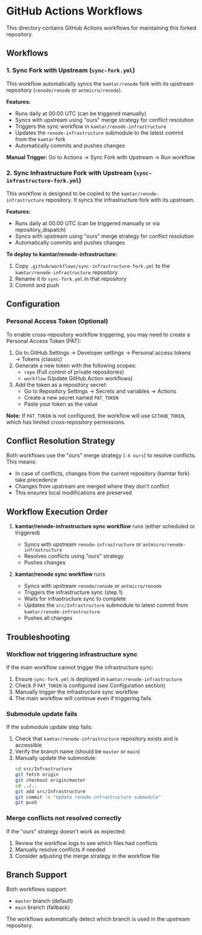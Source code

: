# GitHub Actions Workflows

This directory contains GitHub Actions workflows for maintaining this forked repository.

## Workflows

### 1. Sync Fork with Upstream (`sync-fork.yml`)

This workflow automatically syncs the `kamtar/renode` fork with its upstream repository (`renode/renode` or `antmicro/renode`).

**Features:**
- Runs daily at 00:00 UTC (can be triggered manually)
- Syncs with upstream using "ours" merge strategy for conflict resolution
- Triggers the sync workflow in `kamtar/renode-infrastructure`
- Updates the `renode-infrastructure` submodule to the latest commit from the `kamtar` fork
- Automatically commits and pushes changes

**Manual Trigger:**
Go to Actions → Sync Fork with Upstream → Run workflow

### 2. Sync Infrastructure Fork with Upstream (`sync-infrastructure-fork.yml`)

This workflow is designed to be copied to the `kamtar/renode-infrastructure` repository. It syncs the infrastructure fork with its upstream.

**Features:**
- Runs daily at 00:00 UTC (can be triggered manually or via repository_dispatch)
- Syncs with upstream using "ours" merge strategy for conflict resolution
- Automatically commits and pushes changes

**To deploy to kamtar/renode-infrastructure:**
1. Copy `.github/workflows/sync-infrastructure-fork.yml` to the `kamtar/renode-infrastructure` repository
2. Rename it to `sync-fork.yml` in that repository
3. Commit and push

## Configuration

### Personal Access Token (Optional)

To enable cross-repository workflow triggering, you may need to create a Personal Access Token (PAT):

1. Go to GitHub Settings → Developer settings → Personal access tokens → Tokens (classic)
2. Generate a new token with the following scopes:
   - `repo` (Full control of private repositories)
   - `workflow` (Update GitHub Action workflows)
3. Add the token as a repository secret:
   - Go to Repository Settings → Secrets and variables → Actions
   - Create a new secret named `PAT_TOKEN`
   - Paste your token as the value

**Note:** If `PAT_TOKEN` is not configured, the workflow will use `GITHUB_TOKEN`, which has limited cross-repository permissions.

## Conflict Resolution Strategy

Both workflows use the "ours" merge strategy (`-X ours`) to resolve conflicts. This means:
- In case of conflicts, changes from the current repository (kamtar fork) take precedence
- Changes from upstream are merged where they don't conflict
- This ensures local modifications are preserved

## Workflow Execution Order

1. **kamtar/renode-infrastructure sync workflow** runs (either scheduled or triggered)
   - Syncs with upstream `renode-infrastructure` or `antmicro/renode-infrastructure`
   - Resolves conflicts using "ours" strategy
   - Pushes changes

2. **kamtar/renode sync workflow** runs
   - Syncs with upstream `renode/renode` or `antmicro/renode`
   - Triggers the infrastructure sync (step 1)
   - Waits for infrastructure sync to complete
   - Updates the `src/Infrastructure` submodule to latest commit from `kamtar/renode-infrastructure`
   - Pushes all changes

## Troubleshooting

### Workflow not triggering infrastructure sync

If the main workflow cannot trigger the infrastructure sync:
1. Ensure `sync-fork.yml` is deployed in `kamtar/renode-infrastructure`
2. Check if `PAT_TOKEN` is configured (see Configuration section)
3. Manually trigger the infrastructure sync workflow
4. The main workflow will continue even if triggering fails

### Submodule update fails

If the submodule update step fails:
1. Check that `kamtar/renode-infrastructure` repository exists and is accessible
2. Verify the branch name (should be `master` or `main`)
3. Manually update the submodule:
   ```bash
   cd src/Infrastructure
   git fetch origin
   git checkout origin/master
   cd ../..
   git add src/Infrastructure
   git commit -m "Update renode-infrastructure submodule"
   git push
   ```

### Merge conflicts not resolved correctly

If the "ours" strategy doesn't work as expected:
1. Review the workflow logs to see which files had conflicts
2. Manually resolve conflicts if needed
3. Consider adjusting the merge strategy in the workflow file

## Branch Support

Both workflows support:
- `master` branch (default)
- `main` branch (fallback)

The workflows automatically detect which branch is used in the upstream repository.
